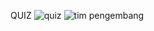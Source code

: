 QUIZ
![quiz](https://github.com/user-attachments/assets/6b1ffb5f-32f5-4835-9125-df7c42e46b7d)
![tim pengembang](https://github.com/user-attachments/assets/c6178081-9506-4c7e-9949-95ba3868b274)
